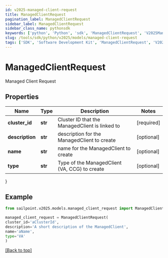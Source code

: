 ```yaml
---
id: v2025-managed-client-request
title: ManagedClientRequest
pagination_label: ManagedClientRequest
sidebar_label: ManagedClientRequest
sidebar_class_name: pythonsdk
keywords: ['python', 'Python', 'sdk', 'ManagedClientRequest', 'V2025ManagedClientRequest'] 
slug: /tools/sdk/python/v2025/models/managed-client-request
tags: ['SDK', 'Software Development Kit', 'ManagedClientRequest', 'V2025ManagedClientRequest']
---
```


# ManagedClientRequest

Managed Client Request

## Properties

Name | Type | Description | Notes
------------ | ------------- | ------------- | -------------
**cluster_id** | **str** | Cluster ID that the ManagedClient is linked to | [required]
**description** | **str** | description for the ManagedClient to create | [optional] 
**name** | **str** | name for the ManagedClient to create | [optional] 
**type** | **str** | Type of the ManagedClient (VA, CCG) to create | [optional] 
}

## Example

```python
from sailpoint.v2025.models.managed_client_request import ManagedClientRequest

managed_client_request = ManagedClientRequest(
cluster_id='aClusterId',
description='A short description of the ManagedClient',
name='aName',
type='VA'
)

```
[[Back to top]](#) 

